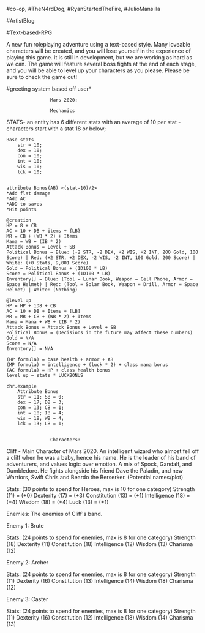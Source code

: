 #co-op, #TheN4rdDog, #RyanStartedTheFire, #JulioMansilla

#ArtistBlog

#Text-based-RPG

A new fun roleplaying adventure using a text-based style. Many loveable characters will be created, and you will lose yourself in the experience of playing this game. It is still in development, but we are working as hard as we can. The game will feature several boss fights at the end of each stage, and you will be able to level up your characters as you please. Please be sure to check the game out!

#greeting system based off user*


					Mars 2020:

					Mechanics
STATS- an entity has 6 different stats with an average of 10 per stat - characters start with a stat 18 or below;

	Base stats
		str = 10; 
		dex = 10; 
		con = 10; 
		int = 10; 
		wis = 10; 
		lck = 10; 


	attribute Bonus(AB) <(stat-10)/2>
	*Add flat damage
	*Add AC
	*ADD to saves
	*Hit points

	@creation
	HP = 8 + CB
	AC = 10 + DB + items + {LB}
	MR = CB + (WB * 2) + Items
	Mana = WB + (IB * 2)
	Attack Bonus = Level + SB
	Political Bonus = Blue: (-2 STR, -2 DEX, +2 WIS, +2 INT, 200 Gold, 100 Score) | Red: (+2 STR, +2 DEX, -2 WIS, -2 INT, 100 Gold, 200 Score) | White: (+0 Stats, 9,001 Score)
	Gold = Political Bonus + (1D100 * LB)
	Score = Political Bonus + (1D100 * LB)
	Inventory[] = Blue: (Tool = Lunar Book, Weapon = Cell Phone, Armor = Space Helmet) | Red: (Tool = Solar Book, Weapon = Drill, Armor = Space Helmet) | White: (Nothing)

	@level up
	HP = HP + 1D8 + CB
	AC = 10 + DB + Items + [LB]
	MR = MR + CB + (WB * 2) + Items
	Mana = Mana + WB + (IB * 2)
	Attack Bonus = Attack Bonus + Level + SB
	Political Bonus = (Decisions in the future may affect these numbers)
	Gold = N/A
	Score = N/A
	Inventory[] = N/A

	(HP formula) = base health + armor + AB
	(MP formula) = intelligence + (luck * 2) + class mana bonus
	(AC formula) = HP + class health bonus
	level up = stats * LUCKBONUS

	chr.example
		Attribute Bonus
		str = 11; SB = 0;
		dex = 17; DB = 3;
		con = 13; CB = 1;
		int = 18; IB = 4;
		wis = 18; WB = 4;
		lck = 13; LB = 1;


					Characters:

Cliff - Main Character of Mars 2020. An intelligent wizard who 
almost fell off a cliff when he was a baby, hence his name. He is
the leader of his band of adventurers, and values logic over emotion.
A mix of Spock, Gandalf, and Dumbledore. He fights alongside his
friend Dave the Paladin, and new Warriors, Swift Chris and Beardo
the Berserker. (Potential names/plot)

Stats: (30 points to spend for Heroes, max is 10 for one category)
Strength (11) = (+0)
Dexterity (17) = (+3)
Constitution (13) = (+1)
Intelligence (18) = (+4)
Wisdom (18) = (+4)
Luck (13) = (+1)

Enemies: The enemies of Cliff's band.

Enemy 1: Brute

Stats: (24 points to spend for enemies, max is 8 for one category)
Strength (18)
Dexterity (11)
Constitution (18)
Intelligence (12)
Wisdom (13)
Charisma (12)

Enemy 2: Archer

Stats: (24 points to spend for enemies, max is 8 for one category)
Strength (11)
Dexterity (16)
Constitution (13)
Intelligence (14)
Wisdom (18)
Charisma (12)

Enemy 3: Caster

Stats: (24 points to spend for enemies, max is 8 for one category)
Strength (11)
Dexterity (16)
Constitution (12)
Intelligence (18)
Wisdom (14)
Charisma (13)